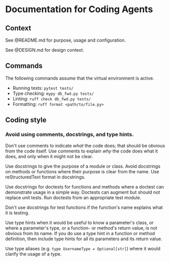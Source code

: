 # Documentation for Coding Agents

## Context

See @README.md for purpose, usage and configuration.

See @DESIGN.md for design context.


## Commands

The following commands assume that the virtual environment is active.

* Running tests: `pytest tests/`
* Type checking: `mypy db_fwd.py tests/`
* Linting: `ruff check db_fwd.py tests/`
* Formatting: `ruff format <path/to/file.py>`


## Coding style

### Avoid using comments, docstrings, and type hints.

Don't use comments to indicate _what_ the code does; that should be
obvious from the code itself. Use comments to explain _why_ the code
does what it does, and only when it might not be clear.

Use docstrings to give the purpose of a module or class. Avoid
docstrings on methods or functions where their purpose is clear from the
name. Use reStructuredText format in docstrings.

Use docstrings for doctests for functions and methods where a doctest
can demonstrate usage in a simple way. Doctests can augment but should
not replace unit tests. Run doctests from an appropriate test module.

Don't use docstrings for test functions if the function's name explains
what it is testing. 

Use type hints when it would be useful to know a parameter's class, or
where a parameter's type, or a function- or method's return value, is
not obvious from its name. If you do use a type hint in a function or
method definition, then include type hints for all its parameters and
its return value.

Use type aliases (e.g. `type UsernameType = Optional[str]`) where it
would clarify the usage of a type.
